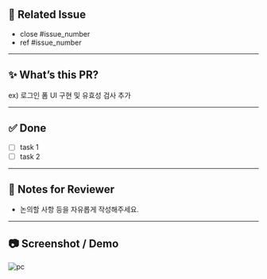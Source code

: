## 🔗 Related Issue

- close #issue_number
- ref #issue_number

---

## ✨ What’s this PR?

<!-- 어떤 기능/수정인지 간단히 설명해주세요 -->
ex) 로그인 폼 UI 구현 및 유효성 검사 추가

---

## ✅ Done

- [ ] task 1
- [ ] task 2

---

## 💬 Notes for Reviewer

<!-- 리뷰어가 확인했으면 하는 포인트, 의문점, 논의할 사항 등을 자유롭게 작성해주세요 -->
- 논의할 사항 등을 자유롭게 작성해주세요.

---

## 📷 Screenshot / Demo
![pc](https://example.com)
